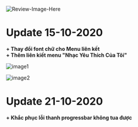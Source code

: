 ![Review-Image-Here](https://raw.githubusercontent.com/panadorado/panadorado.github.io/panadora/image/Review.PNG)

# Update 15-10-2020
**+ Thay đổi font chữ cho Menu liên kết**<br/>
**+ Thêm liên kiết menu "Nhạc Yêu Thích Của Tôi"**

![image1](https://raw.githubusercontent.com/panadorado/panadorado.github.io/master/image/Screenshot%20(11).png)

![image2](https://raw.githubusercontent.com/panadorado/panadorado.github.io/master/image/Screenshot%20(13).png)

# Update 21-10-2020
**+ Khắc phục lỗi thanh progressbar không tua được**
